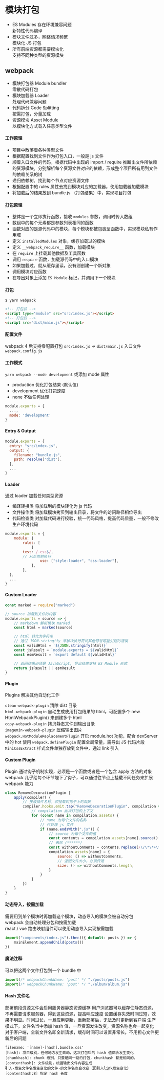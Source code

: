 # 模块打包

- ES Modules 存在环境兼容问题  
  新特性代码编译
- 模块文件过多，网络请求频繁  
  模块化 JS 打包
- 所有前端资源都需要模块化  
  支持不同种类型的资源模块

## webpack

- 模块打包器 Module bundler  
  零散代码打包
- 模块加载器 Loader  
  处理代码兼容问题
- 代码拆分 Code Splitting  
  按需打包，分量加载
- 资源模块 Asset Module  
  以模块化方式载入任意类型文件

#### 工作原理

- 项目中散落着各种类型文件
- 根据配置找到文件作为打包入口，一般是 js 文件
- 顺着入口文件的代码，根据代码中出现的 import / require 推断出文件所依赖的资源模块，分别解析每个资源文件对应的依赖，形成整个项目所有用到文件的依赖关系的树
- 递归依赖树，找到每个节点对应资源文件
- 根据配置中的 rules 属性去找到模块对应的加载器，使用加载器加载模块
- 将加载后的结果放到 bundle.js （打包结果）中，实现项目打包

#### 打包原理

- 整体是一个立即执行函数，接收 `modules` 参数，调用时传入数组
- 数组中的每个元素都是参数列表相同的函数
- 函数对应的是源代码中的模块，每个模块都被包裹至函数中，实现模块私有作用域
- 定义 `installedModules` 对象，缓存加载过的模块
- 定义 `__webpack_require__` 函数，加载模块
- 在 `require` 上挂载其他数据及工具函数
- 调用 `require` 函数，加载源代码中的入口模块
- 如果加载过，就从缓存里读，没有则创建一个新对象
- 调用模块对应函数
- 在导出对象上添加 `ES Module` 标记，并调用下一个模块

#### 打包

```shell
$ yarn webpack
```

```html
<!-- 打包前 -->
<script type="module" src="src/index.js"></script>
<!-- 打包后 -->
<script src="dist/main.js"></script>
```

#### 配置文件

webpack 4 后支持零配置打包 `src/index.js` => `dist/main.js`
入口文件 `webpack.config.js`

#### 工作模式

`yarn webpack --mode development` 或添加 mode 属性

- production 优化打包结果 (默认值)
- development 优化打包速度
- none 不做任何处理

```js
module.exports = {
  ...,
  mode: 'development'
}
```

#### Entry & Output

```js
module.exports = {
  entry: "src/index.js",
  output: {
    filename: "bundle.js",
    path: resolve("dist"),
  },
  ...
}
```

#### Loader

通过 loader 加载任何类型资源

- 编译转换类
  将加载到的模块转化为 js 代码
- 文件操作类
  将加载模块拷贝到输出目录，将文件的访问路径相位导出
- 代码检查类
  对加载代码进行校验，统一代码风格，提高代码质量，一般不修改生产环境代码

```js
module.exports = {
	module: {
		rules: [
			{
        test: /.css$/,
        // 从后向前执行
				use: ["style-loader", "css-loader"],
			},
		],
  },
  ...
}
```

#### Custom Loader

```js
const marked = require("marked")

// source 加载到文件的内容
module.exports = source => {
	// markdown 解析模块 marked
	const html = marked(source)

	// html 转化为字符串
	// 通过 JSON.stringify 来解决换行符或其他符号可能引起的错误
	const validHtml = `${JSON.stringify(html)}`
	const jsResult = `module.exports = ${validHtml}`
	const esmResult = `export default ${validHtml}`

	// 返回结果必须是 JavaScript, 导出结果支持 ES Module 形式
	return jsResult || esmResult
}
```

#### Plugin

Plugins 解决其他自动化工作

`clean-webpack-plugin` 清除 dist 目录  
`html-webpack-plugin` 自动生成使用打包结果的 html，可配置多个 new HtmlWebpackPlugin() 来创建多个 html  
`copy-webpack-plugin` 拷贝静态文件到输出目录  
`imagemin-webpack-plugin` 压缩输出图片  
`webpack.HotModuleReplacementPlugin` 开启 module.hot 功能，配合 devServer 中的 hot 使用
`webpack.definePlugin` 配置全局常量，需导出 JS 代码片段
`MiniCssExtract` 样式文件单独存放到文件中，通过 link 引入

#### Custom Plugin
Plugin 通过钩子机制实现，必须是一个函数或者是一个包含 apply 方法的对象
webpack 几乎给每个环节埋下了钩子，可以通过往节点上挂载不同任务来扩展webpack 能力

```js
class RemoveDecorationPlugin {
	apply(compiler) {
		// 接收插件名称，和挂载到钩子上的函数
		compiler.hooks.emit.tap("RemoveDecorationPlugin", compilation => {
			// compilation 此次打包的上下文
			for (const name in compilation.assets) {
				// name 为每个文件的名称
				// 只处理 js 文件
				if (name.endsWith(".js")) {
					// source 为每个文件的值
					const contents = compilation.assets[name].source()
					// 去除 /******/
					const withoutComments = contents.replace(/\/\*\*+\*\//g, "")
					compilation.assets[name] = {
						source: () => withoutComments,
						// 返回文件大小，必须传递
						size: () => withoutComments.length,
					}
				}
			}
		})
	}
}
```
#### 动态导入，按需加载

需要用到某个模块时再加载这个模块，动态导入的模块会被自动分包  
webpack 会自动处理分包和按需加载  
react / vue 路由映射组件可以使用动态导入实现按需加载

```js
import("components/index.js").then(({ default: posts }) => {
	mainElement.appendChild(posts())
})
```

#### 魔法注释

可以把这两个文件打包到一个 bundle 中

```js
import(/* webpackChunkName: 'post' */ "./posts/posts.js")
import(/* webpackChunkName: 'post' */ "./album/album.js")
```

#### Hash 文件名

部署前段资源文件会启用服务器静态资源缓存
用户浏览器可以缓存住静态资源，不再需要请求服务器，得到这些资源，提高响应速度
设置缓存失效时间过短，效果不明显。时间过长，一旦应用更新，重新部署后，无法及时更新到客户端
生产模式下，文件名当中添加 hash 值，一旦资源发生改变，资源名称也会一起变化
对于客户端，全新文件名即全新请求，缓存时间可以设置非常长，不用担心文件更新后的问题

```
filename: '[name]-[hash].bundle.css'
[hash]: 项目级别，任何地方发生改动，这次打包后的 hash 值都会发生变化
[chunkhash]: chunk 级别，只要是同一路的打包，chunkhash 都是相同的，
[contenthash]: 文件级别，根据输出文件内容生成
引入·发生文件名发生变化的文件·的文件名也会改变（因引入link发生变化）
[contenthash:8] 指定 hash 长度
```
